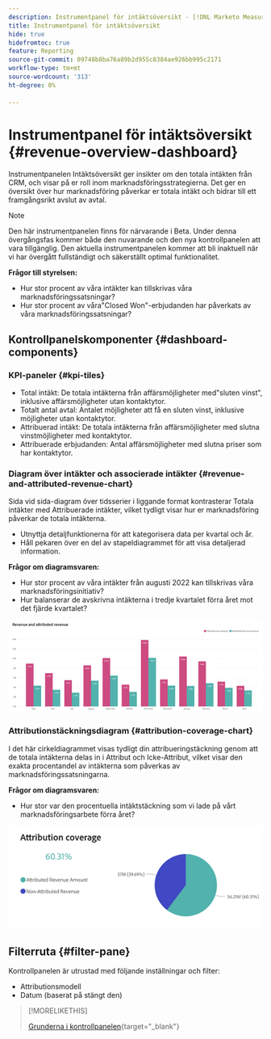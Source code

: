 ```yaml
---
description: Instrumentpanel för intäktsöversikt - [!DNL Marketo Measure] - Produkt
title: Instrumentpanel för intäktsöversikt
hide: true
hidefromtoc: true
feature: Reporting
source-git-commit: 09748b8ba76a89b2d955c8384ae926bb995c2171
workflow-type: tm+mt
source-wordcount: '313'
ht-degree: 0%

---
```


# Instrumentpanel för intäktsöversikt {#revenue-overview-dashboard}

Instrumentpanelen Intäktsöversikt ger insikter om den totala intäkten från CRM, och visar på er roll inom marknadsföringsstrategierna. Det ger en översikt över hur marknadsföring påverkar er totala intäkt och bidrar till ett framgångsrikt avslut av avtal.

>[!NOTE]
>
>Den här instrumentpanelen finns för närvarande i Beta. Under denna övergångsfas kommer både den nuvarande och den nya kontrollpanelen att vara tillgänglig. Den aktuella instrumentpanelen kommer att bli inaktuell när vi har övergått fullständigt och säkerställt optimal funktionalitet.

**Frågor till styrelsen:**

* Hur stor procent av våra intäkter kan tillskrivas våra marknadsföringssatsningar?
* Hur stor procent av våra&quot;Closed Won&quot;-erbjudanden har påverkats av våra marknadsföringssatsningar?

## Kontrollpanelskomponenter {#dashboard-components}

### KPI-paneler {#kpi-tiles}

* Total intäkt: De totala intäkterna från affärsmöjligheter med&quot;sluten vinst&quot;, inklusive affärsmöjligheter utan kontaktytor.
* Totalt antal avtal: Antalet möjligheter att få en sluten vinst, inklusive möjligheter utan kontaktytor.
* Attribuerad intäkt: De totala intäkterna från affärsmöjligheter med slutna vinstmöjligheter med kontaktytor.
* Attribuerade erbjudanden: Antal affärsmöjligheter med slutna priser som har kontaktytor.

### Diagram över intäkter och associerade intäkter {#revenue-and-attributed-revenue-chart}

Sida vid sida-diagram över tidsserier i liggande format kontrasterar Totala intäkter med Attribuerade intäkter, vilket tydligt visar hur er marknadsföring påverkar de totala intäkterna.

* Utnyttja detaljfunktionerna för att kategorisera data per kvartal och år.
* Håll pekaren över en del av stapeldiagrammet för att visa detaljerad information.

**Frågor om diagramsvaren:**

* Hur stor procent av våra intäkter från augusti 2022 kan tillskrivas våra marknadsföringsinitiativ?
* Hur balanserar de avskrivna intäkterna i tredje kvartalet förra året mot det fjärde kvartalet?

![](assets/revenue-overview-dashboard-1.png)

### Attributionstäckningsdiagram {#attribution-coverage-chart}

I det här cirkeldiagrammet visas tydligt din attribueringstäckning genom att de totala intäkterna delas in i Attribut och Icke-Attribut, vilket visar den exakta procentandel av intäkterna som påverkas av marknadsföringssatsningarna.

**Frågor om diagramsvaren:**

* Hur stor var den procentuella intäktstäckning som vi lade på vårt marknadsföringsarbete förra året?

![](assets/revenue-overview-dashboard-2.png)

## Filterruta {#filter-pane}

Kontrollpanelen är utrustad med följande inställningar och filter:

* Attributionsmodell
* Datum (baserat på stängt den)

>[!MORELIKETHIS]
>
>[Grunderna i kontrollpanelen](/help/marketo-measure-discover-ui/dashboards/discover-dashboard-basics.md){target="_blank"}
